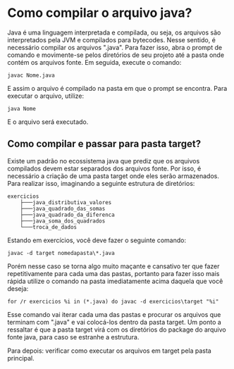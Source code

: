 # Como compilar o arquivo java?

Java é uma linguagem interpretada e compilada, ou seja, os arquivos são interpretados pela JVM e compilados para bytecodes. Nesse sentido, é necessário compilar os arquivos ".java". Para fazer isso, abra o prompt de comando e movimente-se pelos diretórios de seu projeto até a pasta onde contém os arquivos fonte. Em seguida, execute o comando:

`javac Nome.java`

E assim o arquivo é compilado na pasta em que o prompt se encontra. Para executar o arquivo, utilize:

`java Nome`

E o arquivo será executado.

## Como compilar e passar para pasta target?

Existe um padrão no ecossistema java que prediz que os arquivos compilados devem estar separados dos arquivos fonte. Por isso, é necessário a criação de uma pasta target onde eles serão armazenados. Para realizar isso, imaginando a seguinte estrutura de diretórios: 

```
exercicios
    ├───java_distributiva_valores
    ├───java_quadrado_das_somas
    ├───java_quadrado_da_diferenca
    ├───java_soma_dos_quadrados
    └───troca_de_dados
```

Estando em exercícios, você deve fazer o seguinte comando:

`javac -d target nomedapasta\*.java`

Porém nesse caso se torna algo muito maçante e cansativo ter que fazer repetitivamente para cada uma das pastas, portanto para fazer isso mais rápida utilize o comando na pasta imediatamente acima daquela que você deseja:

`for /r exercicios %i in (*.java) do javac -d exercicios\target "%i"`

Esse comando vai iterar cada uma das pastas e procurar os arquivos que terminam com ".java" e vai colocá-los dentro da pasta target. Um ponto a ressaltar é que a pasta target virá com os diretórios do package do arquivo fonte java, para caso se estranhe a estrutura.

Para depois: verificar como executar os arquivos em target pela pasta principal.